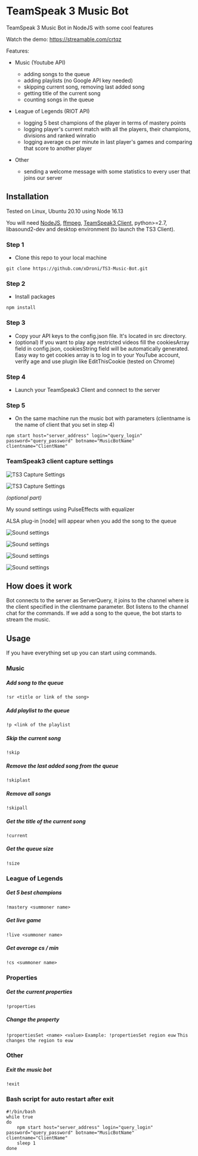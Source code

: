 # TeamSpeak 3 Music Bot
TeamSpeak 3 Music Bot in NodeJS with some cool features

Watch the demo: <a href="https://streamable.com/crtqz"/>https://streamable.com/crtqz</a>

Features:
- Music (Youtube API)
  - adding songs to the queue
  - adding playlists (no Google API key needed)
  - skipping current song, removing last added song
  - getting title of the current song
  - counting songs in the queue
  
- League of Legends (RIOT API)
  - logging 5 best champions of the player in terms of mastery points
  - logging player's current match with all the players, their champions, divisions and ranked winratio
  - logging average cs per minute in last player's games and comparing that score to another player

- Other
  - sending a welcome message with some statistics to every user that joins our server
  
## Installation
Tested on Linux, Ubuntu 20.10 using Node 16.13

You will need <a href="https://nodejs.org/en/">NodeJS</a>, <a href="https://ffmpeg.org/">ffmpeg</a>, <a href="https://teamspeak.com/en/downloads/">TeamSpeak3 Client</a>, python>=2.7, libasound2-dev and desktop environment (to launch the TS3 Client).

### Step 1
- Clone this repo to your local machine
```
git clone https://github.com/xDroni/TS3-Music-Bot.git
```
### Step 2
- Install packages
```
npm install
```
### Step 3
- Copy your API keys to the config.json file. It's located in src directory.
- (optional) If you want to play age restricted videos fill the cookiesArray field in config.json, cookiesString field will be automatically generated. Easy way to get cookies array is to log in to your YouTube account, verify age and use plugin like EditThisCookie (tested on Chrome)
### Step 4
- Launch your TeamSpeak3 Client and connect to the server

### Step 5 
- On the same machine run the music bot with parameters (clientname is the name of client that you set in step 4)
```
npm start host="server_address" login="query_login" password="query_password" botname="MusicBotName" clientname="ClientName"
```

### TeamSpeak3 client capture settings 
![TS3 Capture Settings](./images/TS3CaptureSettings.png)

![TS3 Capture Settings](./images/TS3PlaybackSettings.png)

*(optional part)*

My sound settings using PulseEffects with equalizer

ALSA plug-in [node] will appear when you add the song to the queue

![Sound settings](./images/PulseSettings1.png)

![Sound settings](./images/PulseSettings2.png)

![Sound settings](./images/PulseSettings3.png)

![Sound settings](./images/PulseSettings4.png)

## How does it work
Bot connects to the server as ServerQuery, it joins to the channel where is the client specified in the clientname parameter. Bot listens to the channel chat for the commands.
If we add a song to the queue, the bot starts to stream the music.

## Usage
If you have everything set up you can start using commands.

### Music
##### Add song to the queue
`!sr <title or link of the song>`

##### Add playlist to the queue
`!p <link of the playlist`

##### Skip the current song
`!skip`

##### Remove the last added song from the queue
`!skiplast`

##### Remove all songs
`!skipall`

##### Get the title of the current song
`!current`

##### Get the queue size
`!size`


### League of Legends
##### Get 5 best champions
`!mastery <summoner name>`

##### Get live game
`!live <summoner name>`

##### Get average cs / min
`!cs <summoner name>`

### Properties
##### Get the current properties
`!properties`

##### Change the property
`!propertiesSet <name> <value>`
`Example: !propertiesSet region euw`
`This changes the region to euw`

### Other
##### Exit the music bot
`!exit`

### Bash script for auto restart after exit
```
#!/bin/bash
while true
do
    npm start host="server_address" login="query_login" password="query_password" botname="MusicBotName" clientname="ClientName"
    sleep 1
done
```
